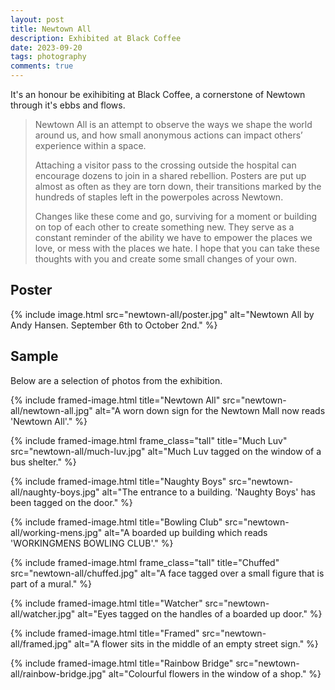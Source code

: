 ```yaml
---
layout: post
title: Newtown All
description: Exhibited at Black Coffee
date: 2023-09-20
tags: photography
comments: true
---
```


It's an honour be exihibiting at Black Coffee, a cornerstone of Newtown through it's ebbs and flows.

>Newtown All is an attempt to observe the ways we shape the world around us, and how small anonymous actions can impact others’ experience within a space.
>
>Attaching a visitor pass to the crossing outside the hospital can encourage dozens to join in a shared rebellion. Posters are put up almost as often as they are torn down, their transitions marked by the hundreds of staples left in the powerpoles across Newtown.
>
>Changes like these come and go, surviving for a moment or building on top of each other to create something new. They serve as a constant reminder of the ability we have to empower the places we love, or mess with the places we hate. I hope that you can take these thoughts with you and create some small changes of your own.

## Poster

{%
  include image.html
  src="newtown-all/poster.jpg"
  alt="Newtown All by Andy Hansen. September 6th to October 2nd."
%}

## Sample

Below are a selection of photos from the exhibition.

{%
  include framed-image.html
  title="Newtown All"
  src="newtown-all/newtown-all.jpg"
  alt="A worn down sign for the Newtown Mall now reads 'Newtown All'."
%}

{%
  include framed-image.html
  frame_class="tall"
  title="Much Luv"
  src="newtown-all/much-luv.jpg"
  alt="Much Luv tagged on the window of a bus shelter."
%}


{%
  include framed-image.html
  title="Naughty Boys"
  src="newtown-all/naughty-boys.jpg"
  alt="The entrance to a building. 'Naughty Boys' has been tagged on the door."
%}

{%
  include framed-image.html
  title="Bowling Club"
  src="newtown-all/working-mens.jpg"
  alt="A boarded up building which reads 'WORKINGMENS BOWLING CLUB'."
%}

{%
  include framed-image.html
  frame_class="tall"
  title="Chuffed"
  src="newtown-all/chuffed.jpg"
  alt="A face tagged over a small figure that is part of a mural."
%}

{%
  include framed-image.html
  title="Watcher"
  src="newtown-all/watcher.jpg"
  alt="Eyes tagged on the handles of a boarded up door."
%}

{%
  include framed-image.html
  title="Framed"
  src="newtown-all/framed.jpg"
  alt="A flower sits in the middle of an empty street sign."
%}

{%
  include framed-image.html
  title="Rainbow Bridge"
  src="newtown-all/rainbow-bridge.jpg"
  alt="Colourful flowers in the window of a shop."
%}
